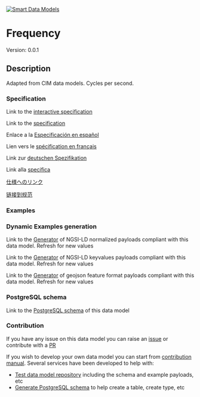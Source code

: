 [![Smart Data Models](https://smartdatamodels.org/wp-content/uploads/2022/01/SmartDataModels_logo.png "Logo")](https://smartdatamodels.org)
# Frequency
Version: 0.0.1

## Description 

Adapted from CIM data models. Cycles per second.
### Specification

Link to the [interactive specification](https://swagger.lab.fiware.org/?url=https://smart-data-models.github.io/dataModel.EnergyCIM/Frequency/swagger.yaml)

Link to the [specification](https://github.com/smart-data-models/dataModel.EnergyCIM/blob/master/Frequency/doc/spec.md)

Enlace a la [Especificación en español](https://github.com/smart-data-models/dataModel.EnergyCIM/blob/master/Frequency/doc/spec_ES.md)

Lien vers le [spécification en français](https://github.com/smart-data-models/dataModel.EnergyCIM/blob/master/Frequency/doc/spec_FR.md)

Link zur [deutschen Spezifikation](https://github.com/smart-data-models/dataModel.EnergyCIM/blob/master/Frequency/doc/spec_DE.md)

Link alla [specifica](https://github.com/smart-data-models/dataModel.EnergyCIM/blob/master/Frequency/doc/spec_IT.md)

[仕様へのリンク](https://github.com/smart-data-models/dataModel.EnergyCIM/blob/master/Frequency/doc/spec_JA.md)

[链接到规范](https://github.com/smart-data-models/dataModel.EnergyCIM/blob/master/Frequency/doc/spec_ZH.md)
### Examples
### Dynamic Examples generation

Link to the [Generator](https://smartdatamodels.org/extra/ngsi-ld_generator.php?schemaUrl=https://raw.githubusercontent.com/smart-data-models/dataModel.EnergyCIM/master/Frequency/schema.json&email=info@smartdatamodels.org) of NGSI-LD normalized payloads compliant with this data model. Refresh for new values

Link to the [Generator](https://smartdatamodels.org/extra/ngsi-ld_generator_keyvalues.php?schemaUrl=https://raw.githubusercontent.com/smart-data-models/dataModel.EnergyCIM/master/Frequency/schema.json&email=info@smartdatamodels.org) of NGSI-LD keyvalues payloads compliant with this data model. Refresh for new values

Link to the [Generator](https://smartdatamodels.org/extra/geojson_features_generator.php?schemaUrl=https://raw.githubusercontent.com/smart-data-models/dataModel.EnergyCIM/master/Frequency/schema.json&email=info@smartdatamodels.org) of geojson feature format payloads compliant with this data model. Refresh for new values
### PostgreSQL schema

Link to the [PostgreSQL schema](https://github.com/smart-data-models/dataModel.EnergyCIM/blob/master/Frequency/schema.sql) of this data model
### Contribution

 If you have any issue on this data model you can raise an [issue](https://github.com/smart-data-models/dataModel.EnergyCIM/issues)  or contribute with a [PR](https://github.com/smart-data-models/dataModel.EnergyCIM/pulls)

 If you wish to develop your own data model you can start from [contribution manual](https://bit.ly/contribution_manual). Several services have been developed to help with: 
 - [Test data model repository](https://smartdatamodels.org/index.php/data-models-contribution-api/) including the schema and example payloads, etc
 - [Generate PostgreSQL schema](https://smartdatamodels.org/index.php/sql-service/) to help create a table, create type, etc